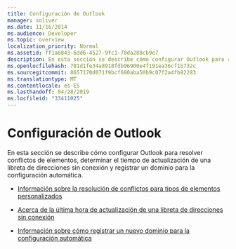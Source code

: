 ```yaml
---
title: Configuración de Outlook
manager: soliver
ms.date: 11/16/2014
ms.audience: Developer
ms.topic: overview
localization_priority: Normal
ms.assetid: ff1a6843-6dd6-4527-9fc1-70da288cb9e7
description: En esta sección se describe cómo configurar Outlook para resolver conflictos de elementos, determinar el tiempo de actualización de una libreta de direcciones sin conexión y registrar un dominio para la configuración automática.
ms.openlocfilehash: 781d1fe34a8918fdb96900e4f191ea36cf1b732c
ms.sourcegitcommit: 8657170d071f9bcf680aba50b9c07f2a4fb82283
ms.translationtype: MT
ms.contentlocale: es-ES
ms.lasthandoff: 04/28/2019
ms.locfileid: "33411025"
---
```

# <a name="outlook-configuration"></a>Configuración de Outlook

En esta sección se describe cómo configurar Outlook para resolver conflictos de elementos, determinar el tiempo de actualización de una libreta de direcciones sin conexión y registrar un dominio para la configuración automática.

- [Información sobre la resolución de conflictos para tipos de elementos personalizados](about-conflict-resolution-for-custom-item-types.md)
    
- [Acerca de la última hora de actualización de una libreta de direcciones sin conexión](about-the-last-update-time-of-an-offline-address-book.md)
    
- [Información sobre cómo registrar un nuevo dominio para la configuración automática](about-registering-a-new-domain-for-automatic-configuration.md)
    

